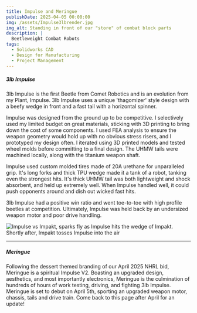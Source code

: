 ```yaml
---
title: Impulse and Meringue
publishDate: 2025-04-05 00:00:00
img: /assets/Impulse3lbrender.jpg
img_alt: Standing in front of our "store" of combat block parts
description: |
  Beetleweight Combat Robots
tags:
  - Solidworks CAD
  - Design for Manufacturing
  - Project Management
---
```


##### 3lb Impulse

3lb Impulse is the first Beetle from Comet Robotics and is an evolution from my Plant, Impulse. 3lb Impulse uses a unique 'thagomizer' style design with a beefy wedge in front and a fast tail with a horizontal spinner. 

Impulse was designed from the ground up to be competitive. I selectively used my limited budget on great materials, sticking with 3D printing to bring down the cost of some components. I used FEA analysis to ensure the weapon geometry would hold up with no obvious stress risers, and I prototyped my design often. I iterated using 3D printed models and tested wheel molds before committing to a final design. The UHMW tails were machined locally, along with the titanium weapon shaft.

Impulse used custom molded tires made of 20A urethane for unparalleled grip. It's long forks and thick TPU wedge made it a tank of a robot, tanking even the strongest hits. It's thick UHMW tail was both lightweight and shock absorbent, and held up extremely well. When Impulse handled well, it could push opponents around and dish out wicked fast hits. 

3lb Impulse had a positive win ratio and went toe-to-toe with high profile beetles at competition. Ultimately, Impulse was held back by an undersized weapon motor and poor drive handling.

![Impulse vs Impakt, sparks fly as Impulse hits the wedge of Impakt. Shortly after, Impakt tosses Impulse into the air](impulse.webp)

---

##### Meringue

Following the dessert themed branding of our April 2025 NHRL bid, Meringue is a spiritual Impulse V2. Boasting an upgraded design, aesthetics, and most importantly electronics, Meringue is the culmination of hundreds of hours of work testing, driving, and fighting 3lb Impulse. Meringue is set to debut on April 5th, sporting an upgraded weapon motor, chassis, tails and drive train. Come back to this page after April for an update!


